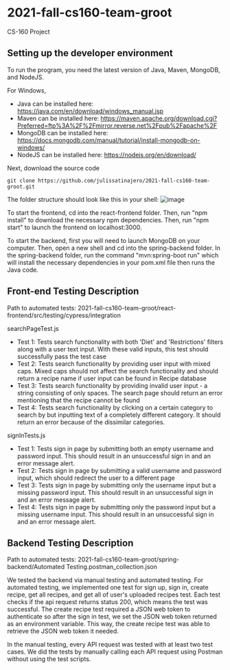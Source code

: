 # 2021-fall-cs160-team-groot
CS-160 Project

## Setting up the developer environment

To run the program, you need the latest version of Java, Maven, MongoDB, and NodeJS.

For Windows, 
- Java can be installed here: https://java.com/en/download/windows_manual.jsp
- Maven can be installed here: https://maven.apache.org/download.cgi?Preferred=ftp%3A%2F%2Fmirror.reverse.net%2Fpub%2Fapache%2F
- MongoDB can be installed here: https://docs.mongodb.com/manual/tutorial/install-mongodb-on-windows/
- NodeJS can be installed here: https://nodejs.org/en/download/

Next, download the source code

```
git clone https://github.com/julissatinajero/2021-fall-cs160-team-groot.git
```

The folder structure should look like this in your shell:
![image](https://user-images.githubusercontent.com/22268862/144146045-e8b9998d-5a18-4777-91ba-2381093b02af.png)

To start the frontend, cd into the react-frontend folder. Then, run "npm install" to download the necessary npm dependencies. Then, run "npm start" to launch the frontend on localhost:3000.

To start the backend, first you will need to launch MongoDB on your computer. Then, open a new shell and cd into the spring-backend folder. In the spring-backend folder, run the command "mvn:spring-boot run" which will install the necessary dependencies in your pom.xml file then runs the Java code.

Front-end Testing Description 
-----------------------------
Path to automated tests: 2021-fall-cs160-team-groot/react-frontend/src/testing/cypress/integration

searchPageTest.js 
- Test 1: Tests search functionality with both 'Diet' and 'Restrictions' filters along with a user text input. With these valid inputs, this test should successfully pass the test case
- Test 2: Tests search functionality by providing user input with mixed caps. Mixed caps should not affect the search functionality and should return a recipe name if user input can be found in Recipe database
- Test 3: Tests search functionality by providing invalid user input - a string consisting of only spaces. The search page should return an error mentioning that the recipe cannot be found
- Test 4: Tests search functionality by clicking on a certain category to search by but inputting text of a completely different category. It should return an error because of the dissimilar categories. 

signInTests.js
- Test 1: Tests sign in page by submitting both an empty username and password input. This should result in an unsuccessful sign in and an error message alert. 
- Test 2: Tests sign in page by submitting a valid username and password input, which should redirect the user to a different page 
- Test 3: Tests sign in page by submitting only the username input but a missing password input. This should result in an unsuccessful sign in and an error message alert.
- Test 4: Tests sign in page by submitting only the password input but a missing username input. This should result in an unsuccessful sign in and an error message alert.

## Backend Testing Description
Path to automated tests: 2021-fall-cs160-team-groot/spring-backend/Automated Testing.postman_collection.json

We tested the backend via manual testing and automated testing. For automated testing, we implemented one test for sign up, sign in, create recipe, get all recipes, and get all of user's uploaded recipes test. Each test checks if the api request returns status 200, which means the test was successful. The create recipe test required a JSON web token to authenticate so after the sign in test, we set the JSON web token returned as an environment variable. This way, the create recipe test was able to retrieve the JSON web token it needed.

In the manual testing, every API request was tested with at least two test cases. We did the tests by manually calling each API request using Postman without using the test scripts.
